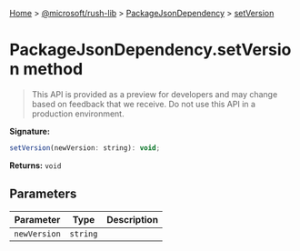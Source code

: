 [Home](./index) &gt; [@microsoft/rush-lib](./rush-lib.md) &gt; [PackageJsonDependency](./rush-lib.packagejsondependency.md) &gt; [setVersion](./rush-lib.packagejsondependency.setversion.md)

# PackageJsonDependency.setVersion method

> This API is provided as a preview for developers and may change based on feedback that we receive. Do not use this API in a production environment.


**Signature:**
```javascript
setVersion(newVersion: string): void;
```
**Returns:** `void`

## Parameters

|  Parameter | Type | Description |
|  --- | --- | --- |
|  `newVersion` | `string` |  |

